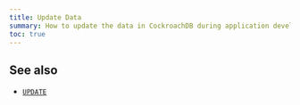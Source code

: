 ```yaml
---
title: Update Data
summary: How to update the data in CockroachDB during application development
toc: true
---
```


## See also

- [`UPDATE`](update.html)
